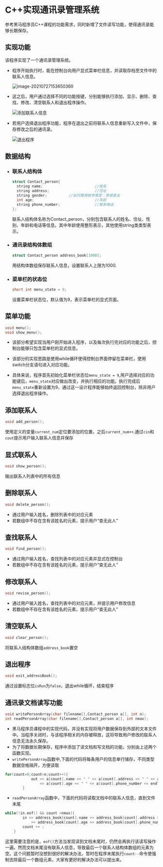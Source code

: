 # C++实现通讯录管理系统
参考黑马程序员C++课程的功能需求，同时新增了文件读写功能，使得通讯录能够长期保存。

## 实现功能

该程序实现了一个通讯录管理系统。

- 程序开始执行时，能在控制台向用户显式菜单栏信息，并读取存档至[](addressBook/addressBook.txt)文件中的联系人信息。

  <img src="https://github.com/ch1102256774/addressBook-amanagement-system/blob/main/image/menu.PNG" alt="image-20210727153650360" style="zoom:100%;" />

- 这之后，用户通过选择不同的功能按键，分别能够执行添加、显示、删除、查找、修改、清空联系人和退出程序操作。

  ![添加联系人信息](https://github.com/ch1102256774/addressBook-amanagement-system/blob/main/image/add.PNG)

- 若用户选择退出程序功能，程序在退出之前将联系人信息重新写入[](addressBook/addressBook.txt)文件中，保存修改之后的通讯录。

  ![退出程序](https://github.com/ch1102256774/addressBook-amanagement-system/blob/main/image/exit.PNG)

## 数据结构

- ### 联系人结构体

  ```c++
  struct Contact_person{		
  	string name;						//姓名 
  	string address;						//住址 
  	string gender;			//如何使用枚举类型：男或者女 
  	int age;							//年龄 
  	string phone_number; 				//联系电话 
  };
  ```

  联系人结构体名称为Contact_person，分别包含联系人的姓名、住址、性别、年龄和电话等信息。其中年龄使用整形表示，其他使用string类类型表示。

- ### 通讯录结构体数组

  ```c++
  struct Contact_person address_book[1000];	
  ```

  用结构体数组保存联系人信息，设置联系人上限为1000.

- ### 菜单栏的状态位

  ```c++
  short int menu_state = 9;
  ```

  设置菜单栏状态位，默认值为9，表示菜单栏的显式页面。

## 菜单功能

```c++
void menu();
void show_menu();
```

- 该部分希望实现当用户刚开始进入程序，以及每次执行完对应的功能之后，控制台能够只包含菜单栏的显式信息。
- 该部分的实现思路是使用while循环使得控制台界面停留在菜单栏，使用switch分支语句进入对应功能。

- 具体来说，程序首先初始化菜单栏状态位`menu_state = 9`,用户选择对应的功能键后，`menu_state`对应做出改变，并执行相应的功能。执行完成后`menu_state`重新设置为9，通过这一设计程序能够始终返回控制台，除非用户选择退出程序操作。

## 添加联系人

```c++
void add_person();
```

使用定义的变量`current_num`定位要添加的位置，之后`current_num++`.通过`cin`和`cout`提示用户输入联系人信息并保存

## 显式联系人

```c++
void show_person();
```

输出联系人列表中的所有信息

## 删除联系人

```C++
void delete_person();
```

- 通过用户输入姓名，删除列表中的对应元素
- 若数组中不存在含有该姓名的元素，提示用户“查无此人”

## 查找联系人

```c++
void find_person();
```

- 通过用户输入姓名，查找列表中的对应元素并显式在控制台
- 若数组中不存在含有该姓名的元素，提示用户“查无此人”

## 修改联系人

```C++
void revise_person();
```

- 通过用户输入姓名，查找列表中的对应元素，并提示用户修改信息
- 若数组中不存在含有该姓名的元素，提示用户“查无此人”

## 清空联系人

```c++
void clear_person();
```

将联系人结构体数组`address_book`置空

## 退出程序

```C++
void exit_addressBook();
```

通过设置标志位`isRun`为`false`，退出while循环，结束程序

## 通讯录文档读写功能

```C++
void writePersonArray(char filename[],Contact_person a[], int n);
int readPersonArray(char filename[],Contact_person a[], int nmax);
```

- 黑马程序员课程中的实现代码，并没有实现将用户数据保存到外部的文本文件中。当程序关闭时，与该程序相关的内存被释放，这将导致用户修改的联系人信息无法永久保存。
- 为了将数据长期保存，程序中添加了读文档和写文档的功能，分别由上述两个函数实现。
- `writePersonArray`函数中,下面的代码将每条用户的信息单行储存，不同类型数据空格隔开，方便读取

```c++
for(count=0;count<n;count++){
			out << a[count].name << " " << a[count].address << " " << a[count].gender << " " \
				<< a[count].age << " " << a[count].phone_number << endl;
		}
```

- `readPersonArray`函数中，下面的代码将读取文档中的联系人信息，直到文件末尾

```c++
while(!in.eof() && count <nmax){
		in >> address_book[count].name >> address_book[count].address >>address_book[count].gender  \
			>> address_book[count].age >> address_book[count].phone_number;
		count ++ ;
	}
```

这里需要注意的是，`eof()`方法当发现读到文档末尾时，仍然会再执行该读写操作一遍。然而文档末尾没有联系人信息，导致最后一个联系人结构体数组的元素为空。这个问题暂时没想到很好的解决办法，暂时在程序末尾执行`count--`命令使强制去除最后一个数组元素，大家有更好的解决办法可以提出来。
